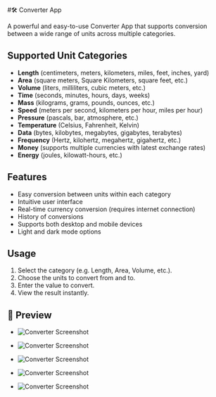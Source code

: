 #🛠️ Converter App

A powerful and easy-to-use Converter App that supports conversion between a wide range of units across multiple categories.

## Supported Unit Categories

- **Length** (centimeters, meters, kilometers, miles, feet, inches, yard)
- **Area** (square meters, Square Kilometers, square feet, etc.)
- **Volume** (liters, milliliters, cubic meters, etc.)
- **Time** (seconds, minutes, hours, days, weeks)
- **Mass** (kilograms, grams, pounds, ounces, etc.)
- **Speed** (meters per second, kilometers per hour, miles per hour)
- **Pressure** (pascals, bar, atmosphere, etc.)
- **Temperature** (Celsius, Fahrenheit, Kelvin)
- **Data** (bytes, kilobytes, megabytes, gigabytes, terabytes)
- **Frequency** (Hertz, kilohertz, megahertz, gigahertz, etc.)
- **Money** (supports multiple currencies with latest exchange rates)
- **Energy** (joules, kilowatt-hours, etc.)

## Features

- Easy conversion between units within each category
- Intuitive user interface
- Real-time currency conversion (requires internet connection)
- History of conversions
- Supports both desktop and mobile devices
- Light and dark mode options

## Usage

1. Select the category (e.g. Length, Area, Volume, etc.).
2. Choose the units to convert from and to.
3. Enter the value to convert.
4. View the result instantly.

## 📸 Preview

- ![Converter Screenshot](Screenshot_20250715_012549.png)

- ![Converter Screenshot](Screenshot_20250715_012623.png)
  
- ![Converter Screenshot](Screenshot_20250715_012736.png)

- ![Converter Screenshot](Screenshot_20250715_012808.png)
  
- ![Converter Screenshot](Screenshot_20250715_012945.png)
